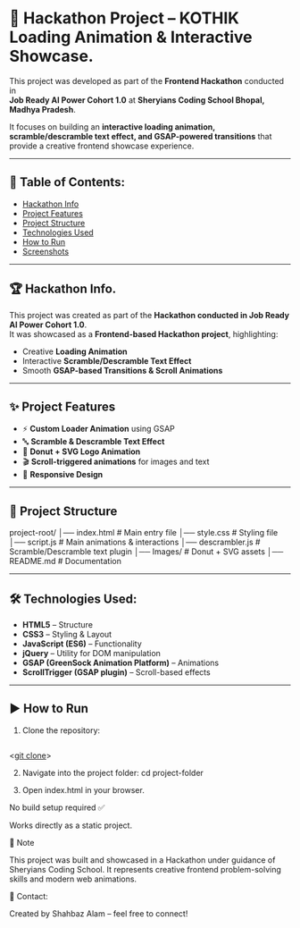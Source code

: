 # 🚀 Hackathon Project – KOTHIK Loading Animation & Interactive Showcase.  

This project was developed as part of the **Frontend Hackathon** conducted in  
**Job Ready AI Power Cohort 1.0** at **Sheryians Coding School Bhopal, Madhya Pradesh**.  

It focuses on building an **interactive loading animation, scramble/descramble text effect, and GSAP-powered transitions** that provide a creative frontend showcase experience.  

---

## 📑 Table of Contents:

- [Hackathon Info](#-hackathon-info)  
- [Project Features](#-project-features)  
- [Project Structure](#-project-structure)  
- [Technologies Used](#-technologies-used)  
- [How to Run](#-how-to-run)  
- [Screenshots](#-screenshots)  

---

## 🏆 Hackathon Info.  

This project was created as part of the **Hackathon conducted in Job Ready AI Power Cohort 1.0**.  
It was showcased as a **Frontend-based Hackathon project**, highlighting:  

- Creative **Loading Animation**  
- Interactive **Scramble/Descramble Text Effect**  
- Smooth **GSAP-based Transitions & Scroll Animations**  

---

## ✨ Project Features 

- ⚡ **Custom Loader Animation** using GSAP  
- 🔤 **Scramble & Descramble Text Effect**  
- 🍩 **Donut + SVG Logo Animation**  
- 🎬 **Scroll-triggered animations** for images and text  
- 📱 **Responsive Design**  

---

## 📂 Project Structure  

project-root/
│── index.html # Main entry file
│── style.css # Styling file
│── script.js # Main animations & interactions
│── descrambler.js # Scramble/Descramble text plugin
│── Images/ # Donut + SVG assets
│── README.md # Documentation


---

## 🛠 Technologies Used: 

- **HTML5** – Structure  
- **CSS3** – Styling & Layout  
- **JavaScript (ES6)** – Functionality  
- **jQuery** – Utility for DOM manipulation  
- **GSAP (GreenSock Animation Platform)** – Animations  
- **ScrollTrigger (GSAP plugin)** – Scroll-based effects  

---

## ▶ How to Run 

1. Clone the repository:  
   ```bash
<[git clone](https://github.com/shahbazal0m/landing-page-animation)>

2. Navigate into the project folder:
cd project-folder

3. Open index.html in your browser.

No build setup required ✅

Works directly as a static project.

📌 Note

This project was built and showcased in a Hackathon under guidance of Sheryians Coding School.
It represents creative frontend problem-solving skills and modern web animations.

📧 Contact:

Created by Shahbaz Alam – feel free to connect!
